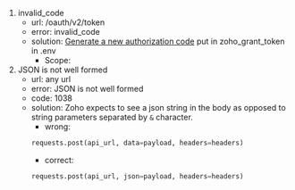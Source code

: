 1. invalid_code
   - url: /oauth/v2/token
   - error: invalid_code 
   - solution: [Generate a new authorization code](https://www.zoho.com/accounts/protocol/oauth/self-client/authorization-code-flow.html) put in zoho_grant_token in .env 
     - Scope: 
2. JSON is not well formed
   - url: any url 
   - error: JSON is not well formed
   - code: 1038
   - solution: Zoho expects to see a json string in the body as opposed to string parameters separated by `&` character.
     - wrong: 
     ```python
     requests.post(api_url, data=payload, headers=headers)
     ```
     - correct: 
     ```python
     requests.post(api_url, json=payload, headers=headers)
     ```
     
